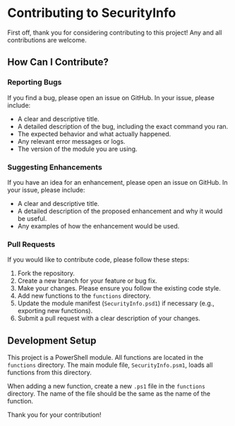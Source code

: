 # Contributing to SecurityInfo

First off, thank you for considering contributing to this project! Any and all contributions are welcome.

## How Can I Contribute?

### Reporting Bugs

If you find a bug, please open an issue on GitHub. In your issue, please include:

* A clear and descriptive title.
* A detailed description of the bug, including the exact command you ran.
* The expected behavior and what actually happened.
* Any relevant error messages or logs.
* The version of the module you are using.

### Suggesting Enhancements

If you have an idea for an enhancement, please open an issue on GitHub. In your issue, please include:

* A clear and descriptive title.
* A detailed description of the proposed enhancement and why it would be useful.
* Any examples of how the enhancement would be used.

### Pull Requests

If you would like to contribute code, please follow these steps:

1. Fork the repository.
2. Create a new branch for your feature or bug fix.
3. Make your changes. Please ensure you follow the existing code style.
4. Add new functions to the `functions` directory.
5. Update the module manifest (`SecurityInfo.psd1`) if necessary (e.g., exporting new functions).
6. Submit a pull request with a clear description of your changes.

## Development Setup

This project is a PowerShell module. All functions are located in the `functions` directory. The main module file, `SecurityInfo.psm1`, loads all functions from this directory.

When adding a new function, create a new `.ps1` file in the `functions` directory. The name of the file should be the same as the name of the function.

Thank you for your contribution!
